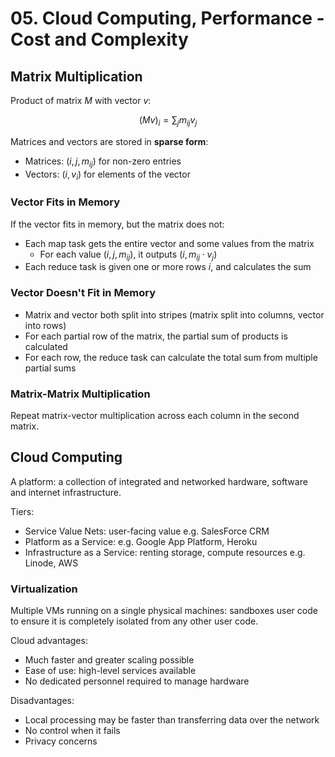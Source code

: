# 05. Cloud Computing, Performance - Cost and Complexity

## Matrix Multiplication

Product of matrix $M$ with vector $v$:

$$
(Mv)_i = \sum_j{m_{ij}v_j}
$$

Matrices and vectors are stored in **sparse form**:

- Matrices: $(i, j, m_{ij})$ for non-zero entries
- Vectors: $(i, v_i)$ for elements of the vector

### Vector Fits in Memory

If the vector fits in memory, but the matrix does not:

- Each map task gets the entire vector and some values from the matrix
  - For each value $(i, j, m_{ij})$, it outputs $(i, m_{ij}\cdot v_j)$
- Each reduce task is given one or more rows $i$, and calculates the sum

### Vector Doesn't Fit in Memory

- Matrix and vector both split into stripes (matrix split into columns, vector into rows)
- For each partial row of the matrix, the partial sum of products is calculated
- For each row, the reduce task can calculate the total sum from multiple partial sums

### Matrix-Matrix Multiplication

Repeat matrix-vector multiplication across each column in the second matrix.

## Cloud Computing

A platform: a collection of integrated and networked hardware, software and internet infrastructure.

Tiers:

- Service Value Nets: user-facing value e.g. SalesForce CRM
- Platform as a Service: e.g. Google App Platform, Heroku
- Infrastructure as a Service: renting storage, compute resources e.g. Linode, AWS

### Virtualization

Multiple VMs running on a single physical machines: sandboxes user code to ensure it is completely isolated from any other user code.

Cloud advantages:

- Much faster and greater scaling possible
- Ease of use: high-level services available
- No dedicated personnel required to manage hardware

Disadvantages:

- Local processing may be faster than transferring data over the network
- No control when it fails
- Privacy concerns
